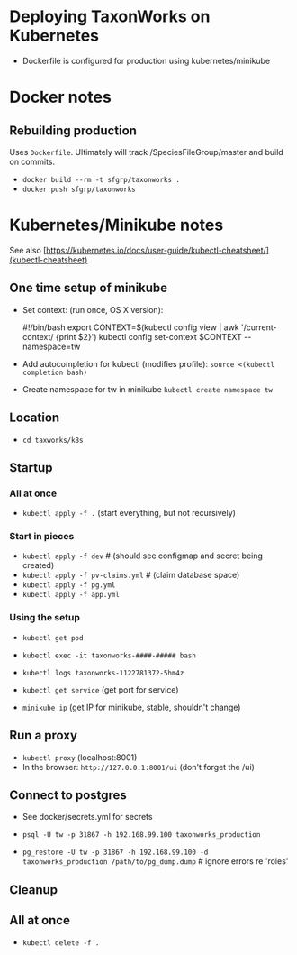 # Deploying TaxonWorks on Kubernetes 

* Dockerfile is configured for production using kubernetes/minikube

# Docker notes

## Rebuilding production

Uses `Dockerfile`.  Ultimately will track /SpeciesFileGroup/master and build on commits.

* `docker build --rm -t sfgrp/taxonworks .` 
* `docker push sfgrp/taxonworks`

# Kubernetes/Minikube notes 

See also [https://kubernetes.io/docs/user-guide/kubectl-cheatsheet/](kubectl-cheatsheet)

## One time setup of minikube 

* Set context: (run once, OS X version):

    #!/bin/bash
    export CONTEXT=$(kubectl config view | awk '/current-context/ {print $2}')
    kubectl config set-context $CONTEXT --namespace=tw

* Add autocompletion for kubectl (modifies profile): `source <(kubectl completion bash)` 
* Create namespace for tw in minikube `kubectl create namespace tw`

## Location

* `cd taxworks/k8s`

## Startup

### All at once

* `kubectl apply -f .` (start everything, but not recursively)

### Start in pieces

* `kubectl apply -f dev`             # (should see configmap and secret being created)
* `kubectl apply -f pv-claims.yml`   # (claim database space)
* `kubectl apply -f pg.yml`
* `kubectl apply -f app.yml`

### Using the setup

* `kubectl get pod`
* `kubectl exec -it taxonworks-####-##### bash`
* `kubectl logs taxonworks-1122781372-5hm4z`

* `kubectl get service` (get port for service)
* `minikube ip` (get IP for minikube, stable, shouldn't change)

## Run a proxy 

* `kubectl proxy` (localhost:8001)
* In the browser: `http://127.0.0.1:8001/ui` (don't forget the /ui)

## Connect to postgres

* See docker/secrets.yml for secrets

* `psql -U tw -p 31867 -h 192.168.99.100 taxonworks_production` 
* `pg_restore -U tw -p 31867 -h 192.168.99.100 -d taxonworks_production /path/to/pg_dump.dump` # ignore errors re 'roles'

## Cleanup

## All at once
* `kubectl delete -f .`
